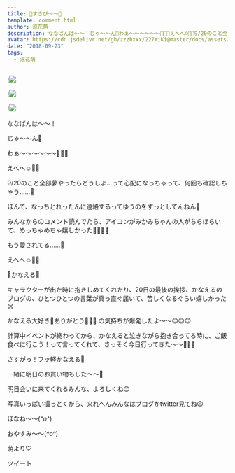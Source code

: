 ```yaml
---
title: 🌷すきぴ〜〜🐥
template: comment.html
author: 涼花萌
description: ななばんは〜〜！じゃ〜〜ん💓わぁ〜〜〜〜〜〜💓💓💓えへへ☺️💓💓9/20のこと全部夢やったらどうしよ…って心配になっちゃって、何回も確認しちゃ...
avatar: https://cdn.jsdelivr.net/gh/zzzhxxx/227WiKi@master/docs/assets/photo/avatar/moe.jpg
date: "2018-09-23"
tags:
  - 涼花萌
---
```


!![](https://cdn.jsdelivr.net/gh/227WiKi/227WiKi-image@master/blog-image/moe-2018-09-23_1.jpg)

!![](https://cdn.jsdelivr.net/gh/227WiKi/227WiKi-image@master/blog-image/moe-2018-09-23_2.jpg)

!![](https://cdn.jsdelivr.net/gh/227WiKi/227WiKi-image@master/blog-image/moe-2018-09-23_3.jpg)






ななばんは〜〜！




じゃ〜〜ん💓






わぁ〜〜〜〜〜〜💓💓💓







えへへ☺️💓💓










9/20のこと全部夢やったらどうしよ…って心配になっちゃって、何回も確認しちゃう……🙈






ほんで、なっちとれったんに連絡するってゆうのをずっとしてんねん🙈








みんなからのコメント読んでたら、アイコンがみかみちゃんの人がちらほらいて、めっちゃめちゃ嬉しかった🙈💓💓💓




もう愛されてる……💓



えへへ☺️💓💓











🌷かなえる🌷





キャラクターが出た時に抱きしめてくれたり、20日の最後の挨拶、かなえるのブログの、ひとつひとつの言葉が真っ直ぐ届いて、苦しくなるぐらい嬉しかった😢



かなえる大好き💓ありがとう💓💓💓
の気持ちが爆発したよ〜〜😍😍😍







計算中イベントが終わってから、かなえると泣きながら抱き合ってる時に、ご飯食べに行こう！って言ってくれて、さっそく今日行ってきた〜〜💓💓💓



さすがっ！フッ軽かなえる🌷





一緒に明日のお買い物もした〜〜💓





明日会いに来てくれるみんな、よろしくね😊




写真いっぱい撮っとくから、来れへんみんなはブログかtwitter見てね😉







ほなね〜〜(*^o^*)

おやすみ〜〜(*^o^*)



萌より♡


ツイート



